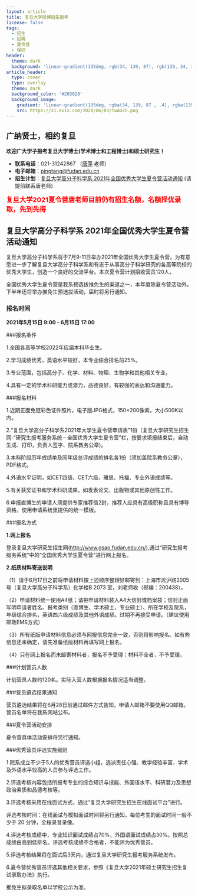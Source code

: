 ```yaml
---
layout: article
title: 复旦大学硕博招生报考
license: false
tags:
  - 招生
  - 招聘
  - 夏令营
  - 保研
header:
  theme: dark
  background: 'linear-gradient(135deg, rgb(34, 139, 87), rgb(139, 34, 139))'
article_header:
  type: cover
  type: overlay
  theme: dark
  background_color: '#203028'
  background_image:
    gradient: 'linear-gradient(135deg, rgba(34, 139, 87 , .4), rgba(139, 34, 139, .4))'
    src: https://s1.ax1x.com/2020/06/03/twAUZn.png
---
```


## 广纳贤士，相约复旦

**欢迎广大学子报考复旦大学博士(学术博士和工程博士)和硕士研究生！**

- **联系电话**：021-31242867 （<a href="https://www.pingtang.ga" target="_blank">唐萍</a> 老师）
- **电子邮箱**：<a href="mailto:pingtang@fudan.edu.cn">pingtang@fudan.edu.cn</a>
- **招生计划**：<a href="https://mp.weixin.qq.com/s/nhe59AMCqX2oS-VfqoPFBQ">复旦大学高分子科学系 2021年全国优秀大学生夏令营活动通知</a> (请提前联系唐老师)



<!--more-->

<font color='red' size="4"> <b>复旦大学2021夏令营唐老师目前仍有招生名额，名额择优录取，先到先得</b> </font>

## 复旦大学高分子科学系 2021年全国优秀大学生夏令营活动通知

复旦大学高分子科学系将于7月9-11日举办2021年全国优秀大学生夏令营，为有意愿进一步了解复旦大学高分子科学系和有志于从事高分子科学研究的各高等院校的优秀大学生，创造一个良好的交流平台。本次夏令营计划招收营员120人。

全国优秀大学生夏令营是我系预选拔推免生的渠道之一，本年度除夏令营活动外，下半年还将举办推免生预选拔活动，届时将另行通知。

### 报名时间

**2021年5月15日 9:00 - 6月15日 17:00**

###报名条件

1.全国各高等学校2022年应届本科毕业生。

2.学习成绩优秀，英语水平较好，本专业综合排名前25%。

3.专业范围，包括高分子、化学、材料、物理、生物学和其他相关专业。

4.具有一定的学术科研能力或潜力，品德良好，有较强的表达和沟通能力。


###报名材料

1.近期正面免冠彩色证件照片，电子版JPG格式，150×200像素，大小500K以内。

2.“复旦大学高分子科学系2021年大学生夏令营申请表”1份（复旦大学研究生招生网-“研究生报考服务系统－全国优秀大学生夏令营”栏，按要求填报结束后，自动生成、打印，负责人签字、院系教务公章)。

3.本科阶段历年成绩单及同年级总评成绩的排名各1份（须加盖院系教务公章），PDF格式。

4.外语水平证明，如CET四级、CET六级、雅思、托福、专业外语成绩等。

5.有关获奖证书和学术科研成果，如发表论文、出版物或其他原创性工作。

6.申报直博生的申请人须提供专家推荐信2封，推荐人应具有高级职称且具有博导资格，使用申请系统里提供的统一模板。


###报名方式

**1.网上报名**

登录复旦大学研究生招生网(<a href="http://www.gsao.fudan.edu.cn/" target="_blank">http://www.gsao.fudan.edu.cn/</a>),通过“研究生报考服务系统”中的“全国优秀大学生夏令营”进行网上报名。

**2.纸质材料寄送说明**

（1）请于6月17日之前将申请材料按上述顺序整理好邮寄到：上海市淞沪路2005号（复旦大学高分子科学系）化学楼B 2073 室，刘老师收（邮编：200438）。

（2）申请材料统一使用A4纸；请把申请材料装入A4大信封或档案袋；信封正面写明申请者姓名、报考类别（直博生、学术硕士、专业硕士）、所在学校及院系，年级综合排名，英语四六级成绩及其他外语成绩。过期不再接受申请。（建议使用邮政EMS方式）

（3）所有纸版申请材料信息必须与网报信息完全一致，否则将影响报名。如有些信息还未确定，请先准备纸版材料再填写网上报名。

（4）只在网上报名而未邮寄材料者，报名不予受理；材料不全者，不予受理。

###计划营员人数

计划营员人数约120名。实际入营人数根据报名情况适当调整。

###营员遴选结果通知

营员遴选结果将在6月28日前通过邮件方式告知，申请人邮箱不要使用QQ邮箱。营员名单将在我系网站公布。

###夏令营活动安排

夏令营具体活动安排将另行通知。

###优秀营员评选实施细则

1.院系成立不少于5人的优秀营员评选小组，选派责任心强、教学经验丰富、学术及外语水平较高的人员参与评选工作。

2.评选考核内容包括所报考专业的综合知识与技能、外国语水平、科研潜力及思想政治素质和品德考核等。

3.评选考核采用在线面试方式，通过“复旦大学研究生招生在线面试平台”进行。

评选考核时间：在线面试与模拟面试时间将另行通知。每位考生的面试时间一般不少于 20 分钟，全程录音录像。

4.评选考核成绩中，专业知识面试成绩占70%，外国语面试成绩占30%。按照总成绩由高到低排名。评选考核成绩不合格者，不能评为优秀营员。

5.评选考核结果将在面试后3天内，通过复旦大学研究生报考服务系统发布。

6.夏令营优秀营员评选其他相关要求，参照《复旦大学2021年硕士研究生招生复试录取办法》执行。

推免生拟录取名单以学校公示为准。

